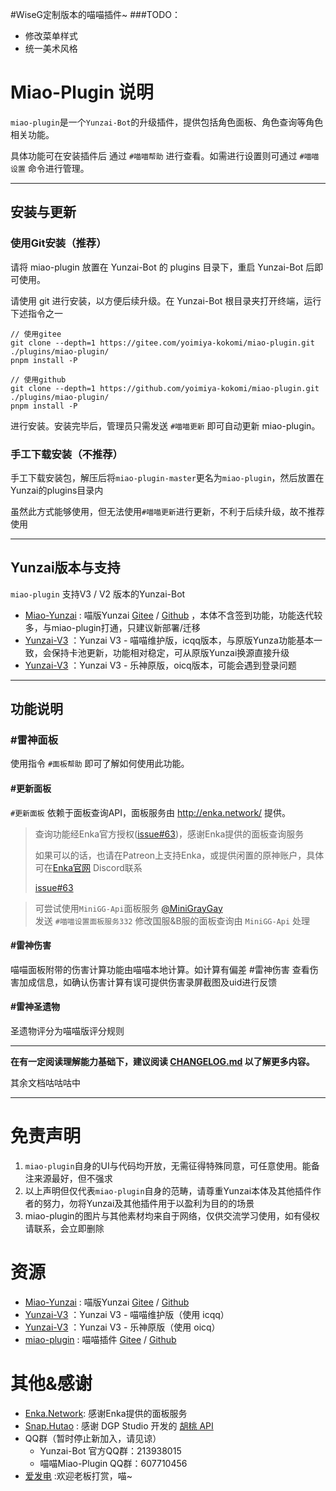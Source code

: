#WiseG定制版本的喵喵插件~
###TODO：
- 修改菜单样式
- 统一美术风格


# Miao-Plugin 说明

`miao-plugin`是一个`Yunzai-Bot`的升级插件，提供包括角色面板、角色查询等角色相关功能。

具体功能可在安装插件后 通过 `#喵喵帮助` 进行查看。如需进行设置则可通过 `#喵喵设置` 命令进行管理。

---

## 安装与更新

### 使用Git安装（推荐）

请将 miao-plugin 放置在 Yunzai-Bot 的 plugins 目录下，重启 Yunzai-Bot 后即可使用。

请使用 git 进行安装，以方便后续升级。在 Yunzai-Bot 根目录夹打开终端，运行下述指令之一

```
// 使用gitee
git clone --depth=1 https://gitee.com/yoimiya-kokomi/miao-plugin.git ./plugins/miao-plugin/
pnpm install -P

// 使用github
git clone --depth=1 https://github.com/yoimiya-kokomi/miao-plugin.git ./plugins/miao-plugin/
pnpm install -P
```

进行安装。安装完毕后，管理员只需发送 `#喵喵更新` 即可自动更新 miao-plugin。

### 手工下载安装（不推荐）

手工下载安装包，解压后将`miao-plugin-master`更名为`miao-plugin`，然后放置在Yunzai的plugins目录内

虽然此方式能够使用，但无法使用`#喵喵更新`进行更新，不利于后续升级，故不推荐使用

---

## Yunzai版本与支持

`miao-plugin` 支持V3 / V2 版本的Yunzai-Bot

* [Miao-Yunzai](https://github.com/yoimiya-kokomi/Miao-Yunzai) : 喵版Yunzai [Gitee](https://gitee.com/yoimiya-kokomi/Miao-Yunzai)
  / [Github](https://github.com/yoimiya-kokomi/Miao-Yunzai) ，本体不含签到功能，功能迭代较多，与miao-plugin打通，只建议新部署/迁移
* [Yunzai-V3](https://github.com/yoimiya-kokomi/Yunzai-Bot) ：Yunzai V3 - 喵喵维护版，icqq版本，与原版Yunza功能基本一致，会保持卡池更新，功能相对稳定，可从原版Yunzai换源直接升级
* [Yunzai-V3](https://gitee.com/Le-niao/Yunzai-Bot) ：Yunzai V3 - 乐神原版，oicq版本，可能会遇到登录问题

---

## 功能说明

### #雷神面板

使用指令 `#面板帮助` 即可了解如何使用此功能。

#### #更新面板

`#更新面板` 依赖于面板查询API，面板服务由 http://enka.network/ 提供。

> 查询功能经Enka官方授权([issue#63](https://github.com/yoimiya-kokomi/miao-plugin/issues/63#issuecomment-1199348789))，感谢Enka提供的面板查询服务
>
> 如果可以的话，也请在Patreon上支持Enka，或提供闲置的原神账户，具体可在[Enka官网](http://enka.network/) Discord联系
>
> [issue#63](https://github.com/yoimiya-kokomi/miao-plugin/issues/63#issuecomment-1199734496)

> 可尝试使用`MiniGG-Api`面板服务 [@MiniGrayGay](https://github.com/MiniGrayGay)<br>
> 发送 `#喵喵设置面板服务332` 修改国服&B服的面板查询由 `MiniGG-Api` 处理

#### #雷神伤害

喵喵面板附带的伤害计算功能由喵喵本地计算。如计算有偏差 #雷神伤害 查看伤害加成信息，如确认伤害计算有误可提供伤害录屏截图及uid进行反馈

#### #雷神圣遗物

圣遗物评分为喵喵版评分规则

---

**在有一定阅读理解能力基础下，建议阅读 [CHANGELOG.md](CHANGELOG.md) 以了解更多内容。**

其余文档咕咕咕中

---

# 免责声明

1. `miao-plugin`自身的UI与代码均开放，无需征得特殊同意，可任意使用。能备注来源最好，但不强求
2. 以上声明但仅代表`miao-plugin`自身的范畴，请尊重Yunzai本体及其他插件作者的努力，勿将Yunzai及其他插件用于以盈利为目的的场景
3. miao-plugin的图片与其他素材均来自于网络，仅供交流学习使用，如有侵权请联系，会立即删除

# 资源

* [Miao-Yunzai](https://github.com/yoimiya-kokomi/Miao-Yunzai) : 喵版Yunzai [Gitee](https://gitee.com/yoimiya-kokomi/Miao-Yunzai)
  / [Github](https://github.com/yoimiya-kokomi/Miao-Yunzai)
* [Yunzai-V3](https://github.com/yoimiya-kokomi/Yunzai-Bot) ：Yunzai V3 - 喵喵维护版（使用 icqq）
* [Yunzai-V3](https://gitee.com/Le-niao/Yunzai-Bot) ：Yunzai V3 - 乐神原版（使用 oicq）
* [miao-plugin](https://github.com/yoimiya-kokomi/miao-plugin) : 喵喵插件 [Gitee](https://gitee.com/yoimiya-kokomi/miao-plugin)
  / [Github](https://github.com/yoimiya-kokomi/miao-plugin)

# 其他&感谢

* [Enka.Network](https://enka.network/): 感谢Enka提供的面板服务
* [Snap.Hutao](https://hut.ao/) : 感谢 DGP Studio 开发的 [胡桃 API](https://github.com/DGP-Studio/Snap.Hutao.Server)
* QQ群（暂时停止新加入，请见谅）
    * Yunzai-Bot 官方QQ群：213938015
    * 喵喵Miao-Plugin QQ群：607710456
* [爱发电](https://afdian.net/@kokomi) :欢迎老板打赏，喵~

